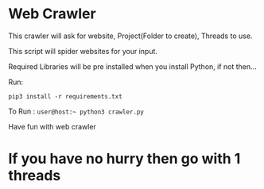 # Web Crawler

This crawler will ask for website, Project(Folder to create), Threads to use.

This script will spider websites for your input.

Required Libraries will be pre installed when you install Python, if not then...

Run:

`pip3 install -r requirements.txt`

To Run : `user@host:~ python3 crawler.py`

Have fun with web crawler

# If you have no hurry then go with 1 threads
